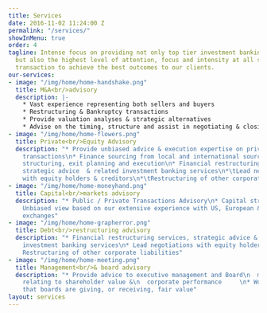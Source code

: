 ```yaml
---
title: Services
date: 2016-11-02 11:24:00 Z
permalink: "/services/"
showInMenu: true
order: 4
tagline: Intense focus on providing not only top tier investment banking capabilities,
  but also the highest level of attention, focus and intensity at all stages of a
  transaction to achieve the best outcomes to our clients.
our-services:
- image: "/img/home/home-handshake.png"
  title: M&A<br/>advisory
  description: |-
    * Vast experience representing both sellers and buyers
    * Restructuring & Bankruptcy transactions
    * Provide valuation analyses & strategic alternatives
    * Advise on the timing, structure and assist in negotiating & closing
- image: "/img/home/home-flowers.png"
  title: Private<br/>Equity Advisory
  description: "* Provide unbiased advice & execution expertise on private equity
    transactions\n* Finance sourcing from local and international sources\n* Deal
    structuring, exit planning and execution\n* Financial restructuring services,
    strategic advice  & related investment banking services\n*\tLead negotiations
    with equity holders & creditors\n*\tRestructuring of other corporate liabilities"
- image: "/img/home/home-moneyhand.png"
  title: Capital<br/>markets advisory
  description: "* Public / Private Transactions Advisory\n* Capital structure advisory\n*
    Unbiased view based on our extensive experience with US, European & \n  Israeli
    exchanges"
- image: "/img/home/home-grapherror.png"
  title: Debt<br/>restructuring advisory
  description: "* Financial restructuring services, strategic advice & \n  related
    investment banking services\n* Lead negotiations with equity holders & debt holders\n*
    Restructuring of other corporate liabilities"
- image: "/img/home/home-meeting.png"
  title: Management<br/>& board advisory
  description: "* Provide advice to executive management and Board\n  members on issues
    relating to shareholder value &\n  corporate performance     \n* Work to ensure
    that boards are giving, or receiving, fair value"
layout: services
---
```


